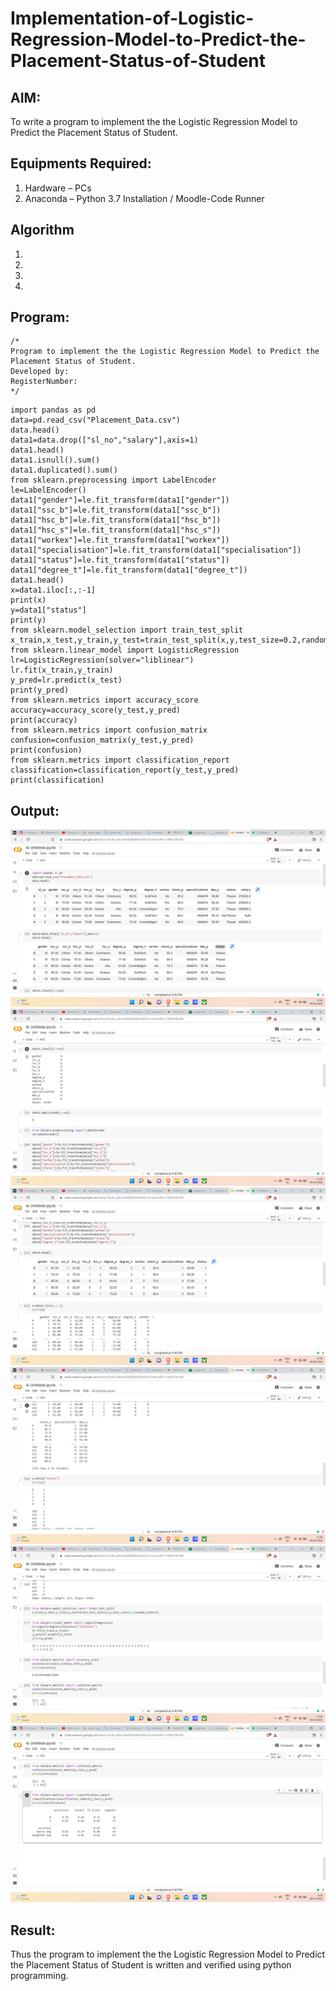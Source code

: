 # Implementation-of-Logistic-Regression-Model-to-Predict-the-Placement-Status-of-Student

## AIM:
To write a program to implement the the Logistic Regression Model to Predict the Placement Status of Student.

## Equipments Required:
1. Hardware – PCs
2. Anaconda – Python 3.7 Installation / Moodle-Code Runner

## Algorithm
1. 
2. 
3. 
4. 

## Program:
```
/*
Program to implement the the Logistic Regression Model to Predict the Placement Status of Student.
Developed by: 
RegisterNumber:  
*/
```
~~~
import pandas as pd
data=pd.read_csv("Placement_Data.csv")
data.head()
data1=data.drop(["sl_no","salary"],axis=1)
data1.head()
data1.isnull().sum()
data1.duplicated().sum()
from sklearn.preprocessing import LabelEncoder
le=LabelEncoder()
data1["gender"]=le.fit_transform(data1["gender"])
data1["ssc_b"]=le.fit_transform(data1["ssc_b"])
data1["hsc_b"]=le.fit_transform(data1["hsc_b"])
data1["hsc_s"]=le.fit_transform(data1["hsc_s"])
data1["workex"]=le.fit_transform(data1["workex"])
data1["specialisation"]=le.fit_transform(data1["specialisation"])
data1["status"]=le.fit_transform(data1["status"])
data1["degree_t"]=le.fit_transform(data1["degree_t"])
data1.head()
x=data1.iloc[:,:-1]
print(x)
y=data1["status"]
print(y)
from sklearn.model_selection import train_test_split
x_train,x_test,y_train,y_test=train_test_split(x,y,test_size=0.2,random_state=0)
from sklearn.linear_model import LogisticRegression
lr=LogisticRegression(solver="liblinear")
lr.fit(x_train,y_train)
y_pred=lr.predict(x_test)
print(y_pred)
from sklearn.metrics import accuracy_score
accuracy=accuracy_score(y_test,y_pred)
print(accuracy)
from sklearn.metrics import confusion_matrix
confusion=confusion_matrix(y_test,y_pred)
print(confusion)
from sklearn.metrics import classification_report
classification=classification_report(y_test,y_pred)
print(classification)
~~~

## Output:
![the Logistic Regression Model to Predict the Placement Status of Student](https://github.com/RanjithD18/Implementation-of-Logistic-Regression-Model-to-Predict-the-Placement-Status-of-Student/blob/main/Screenshot%20(18).png)
![the Logistic Regression Model to Predict the Placement Status of Student](https://github.com/RanjithD18/Implementation-of-Logistic-Regression-Model-to-Predict-the-Placement-Status-of-Student/blob/main/Screenshot%20(19).png)
![the Logistic Regression Model to Predict the Placement Status of Student](https://github.com/RanjithD18/Implementation-of-Logistic-Regression-Model-to-Predict-the-Placement-Status-of-Student/blob/main/Screenshot%20(20).png)
![the Logistic Regression Model to Predict the Placement Status of Student](https://github.com/RanjithD18/Implementation-of-Logistic-Regression-Model-to-Predict-the-Placement-Status-of-Student/blob/main/Screenshot%20(21).png)
![the Logistic Regression Model to Predict the Placement Status of Student](https://github.com/RanjithD18/Implementation-of-Logistic-Regression-Model-to-Predict-the-Placement-Status-of-Student/blob/main/Screenshot%20(22).png)
![the Logistic Regression Model to Predict the Placement Status of Student](https://github.com/RanjithD18/Implementation-of-Logistic-Regression-Model-to-Predict-the-Placement-Status-of-Student/blob/main/Screenshot%20(23).png)

## Result:
Thus the program to implement the the Logistic Regression Model to Predict the Placement Status of Student is written and verified using python programming.
